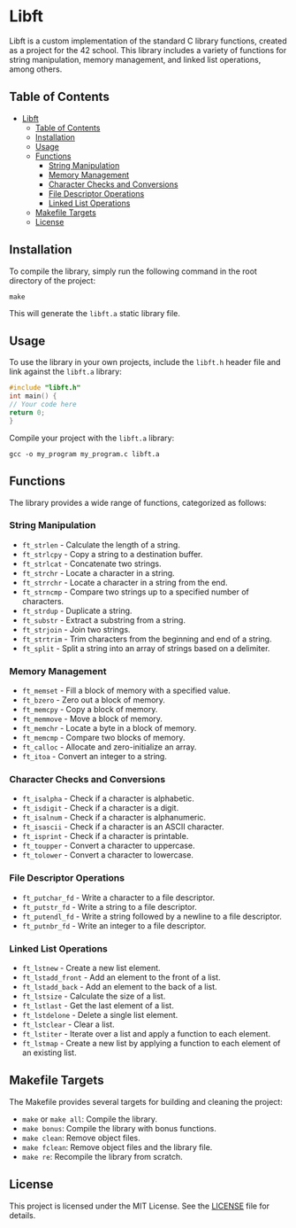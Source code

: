 # Libft

Libft is a custom implementation of the standard C library functions, created as a project for the 42 school. This library includes a variety of functions for string manipulation, memory management, and linked list operations, among others.

## Table of Contents

- [Libft](#libft)
  - [Table of Contents](#table-of-contents)
  - [Installation](#installation)
  - [Usage](#usage)
  - [Functions](#functions)
    - [String Manipulation](#string-manipulation)
    - [Memory Management](#memory-management)
    - [Character Checks and Conversions](#character-checks-and-conversions)
    - [File Descriptor Operations](#file-descriptor-operations)
    - [Linked List Operations](#linked-list-operations)
  - [Makefile Targets](#makefile-targets)
  - [License](#license)

## Installation

To compile the library, simply run the following command in the root directory of the project:

`make`

This will generate the `libft.a` static library file.

## Usage

To use the library in your own projects, include the `libft.h` header file and link against the `libft.a` library:

```c
#include "libft.h"
int main() {
// Your code here
return 0;
}
```

Compile your project with the `libft.a` library:

`gcc -o my_program my_program.c libft.a`

## Functions

The library provides a wide range of functions, categorized as follows:

### String Manipulation

-   `ft_strlen` - Calculate the length of a string.
-   `ft_strlcpy` - Copy a string to a destination buffer.
-   `ft_strlcat` - Concatenate two strings.
-   `ft_strchr` - Locate a character in a string.
-   `ft_strrchr` - Locate a character in a string from the end.
-   `ft_strncmp` - Compare two strings up to a specified number of characters.
-   `ft_strdup` - Duplicate a string.
-   `ft_substr` - Extract a substring from a string.
-   `ft_strjoin` - Join two strings.
-   `ft_strtrim` - Trim characters from the beginning and end of a string.
-   `ft_split` - Split a string into an array of strings based on a delimiter.

### Memory Management

-   `ft_memset` - Fill a block of memory with a specified value.
-   `ft_bzero` - Zero out a block of memory.
-   `ft_memcpy` - Copy a block of memory.
-   `ft_memmove` - Move a block of memory.
-   `ft_memchr` - Locate a byte in a block of memory.
-   `ft_memcmp` - Compare two blocks of memory.
-   `ft_calloc` - Allocate and zero-initialize an array.
-   `ft_itoa` - Convert an integer to a string.

### Character Checks and Conversions

-   `ft_isalpha` - Check if a character is alphabetic.
-   `ft_isdigit` - Check if a character is a digit.
-   `ft_isalnum` - Check if a character is alphanumeric.
-   `ft_isascii` - Check if a character is an ASCII character.
-   `ft_isprint` - Check if a character is printable.
-   `ft_toupper` - Convert a character to uppercase.
-   `ft_tolower` - Convert a character to lowercase.

### File Descriptor Operations

-   `ft_putchar_fd` - Write a character to a file descriptor.
-   `ft_putstr_fd` - Write a string to a file descriptor.
-   `ft_putendl_fd` - Write a string followed by a newline to a file descriptor.
-   `ft_putnbr_fd` - Write an integer to a file descriptor.

### Linked List Operations

-   `ft_lstnew` - Create a new list element.
-   `ft_lstadd_front` - Add an element to the front of a list.
-   `ft_lstadd_back` - Add an element to the back of a list.
-   `ft_lstsize` - Calculate the size of a list.
-   `ft_lstlast` - Get the last element of a list.
-   `ft_lstdelone` - Delete a single list element.
-   `ft_lstclear` - Clear a list.
-   `ft_lstiter` - Iterate over a list and apply a function to each element.
-   `ft_lstmap` - Create a new list by applying a function to each element of an existing list.

## Makefile Targets

The Makefile provides several targets for building and cleaning the project:

-   `make` or `make all`: Compile the library.
-   `make bonus`: Compile the library with bonus functions.
-   `make clean`: Remove object files.
-   `make fclean`: Remove object files and the library file.
-   `make re`: Recompile the library from scratch.

## License

This project is licensed under the MIT License. See the [LICENSE](LICENSE) file for details.
